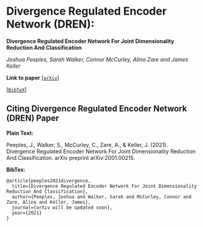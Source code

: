 # Divergence Regulated Encoder Network (DREN):
**Divergence Regulated Encoder Network For Joint Dimensionality Reduction And Classification**

_Joshua Peeples, Sarah Walker, Connor McCurley, Alina Zare and James Keller_

**Link to paper**
[[`arXiv`](https://arxiv.org/abs/2012.15764)]

[[`BibTeX`](#CitingHist)]

## <a name="CitingHist"></a>Citing Divergence Regulated Encoder Network (DREN) Paper

**Plain Text:**

Peeples, J., Walker, S., McCurley, C., Zare, A., & Keller, J. (2021). Divergence Regulated Encoder Network For Joint Dimensionality Reduction And Classification. arXiv preprint arXiv:2001.00215.

**BibTex:**
```
@article{peeples2021divergence,
  title={Divergence Regulated Encoder Network For Joint Dimensionality Reduction And Classification},
  author={Peeples, Joshua and Walker, Sarah and McCurley, Connor and Zare, Alina and Keller, James},
  journal={arXiv will be updated soon},
  year={2021}
}
```

